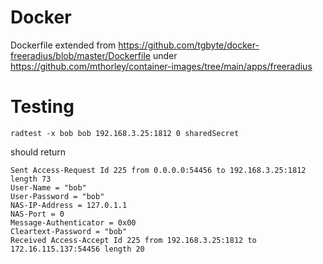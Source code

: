 
# Docker

Dockerfile extended from https://github.com/tgbyte/docker-freeradius/blob/master/Dockerfile
under https://github.com/mthorley/container-images/tree/main/apps/freeradius 

# Testing

`radtest -x bob bob 192.168.3.25:1812 0 sharedSecret`

should return

    Sent Access-Request Id 225 from 0.0.0.0:54456 to 192.168.3.25:1812 length 73
	User-Name = "bob"
	User-Password = "bob"
	NAS-IP-Address = 127.0.1.1
	NAS-Port = 0
	Message-Authenticator = 0x00
	Cleartext-Password = "bob"
    Received Access-Accept Id 225 from 192.168.3.25:1812 to 172.16.115.137:54456 length 20
